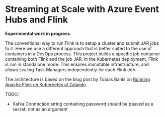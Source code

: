 # Streaming at Scale with Azure Event Hubs and Flink

**Experimental work in progress**.

The conventional way to run Flink is to setup a cluster and submit JAR jobs to it.
Here we use a different approach that is better suited to the use of containers in a DevOps process.
This project builds a specific job container containing both Flink and the job JAR.
In the Kubernetes deployment, Flink is run in standalone mode.
This ensures immutable infrastructure, and allows scaling Task Managers independently for each Flink Job.

The architecture is based on the blog post by Tobias Bahls on [Running Apache
Flink on Kubernetes at
Zalando](https://jobs.zalando.com/tech/blog/running-apache-flink-on-kubernetes).

TODO:

- Kafka Connection string containing password should be passed as a secret, not as an argument
